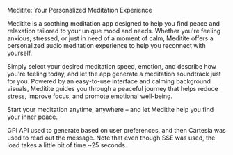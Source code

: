 Meditite: Your Personalized Meditation Experience

Meditite is a soothing meditation app designed to help you find peace and relaxation tailored to your unique mood and needs. Whether you're feeling anxious, stressed, or just in need of a moment of calm, Meditite offers a personalized audio meditation experience to help you reconnect with yourself.

Simply select your desired meditation speed, emotion, and describe how you're feeling today, and let the app generate a meditation soundtrack just for you. Powered by an easy-to-use interface and calming background visuals, Meditite guides you through a peaceful journey that helps reduce stress, improve focus, and promote emotional well-being.

Start your meditation anytime, anywhere – and let Meditite help you find your inner peace.

GPI API used to generate based on user preferences, and then Cartesia was used to read out the message. Note that even though SSE was used, the load takes a little bit of time ~25 seconds.

